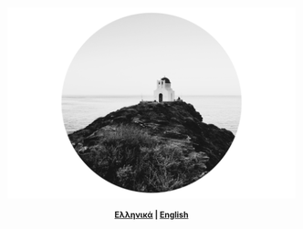 <p align="center">
  <img src="2A9F6DBC-CAC8-48E2-8522-FA12E1B2D5E2.jpeg">
  <br><br>
   <b><a href="/sifnos/gr/">Ελληνικά</a> |
   <a href="/sifnos/en/">English</a></b>
  <br><br>
  
</p>
<a href="https://georgako.github.io/sifnos/" style="
    display: none;
">sifnos</a>
